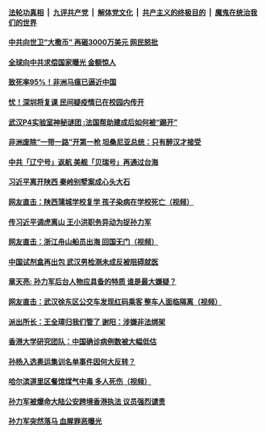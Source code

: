 

####  [法轮功真相](../../../../basic/blob/master/README.md?t=04241801) &nbsp;|&nbsp; [九评共产党](../../../../9ping.md/blob/master/README.md?t=04241801) &nbsp;|&nbsp; [解体党文化](../../../../jtdwh.md/blob/master/README.md?t=04241801)  &nbsp;|&nbsp; [共产主义的终极目的](../../../../gczydzjmd.md/blob/master/README.md?t=04241801) &nbsp;|&nbsp; [魔鬼在统治我们的世界](../../../../mgztzwmdsj.md/blob/master/README.md?t=04241801) 

#### [中共向世卫“大撒币”  再砸3000万美元 网民怒批](../pages/soh5/370804.md?t=04241801) 
#### [全球向中共求偿国家曝光 金额惊人](../pages/soh5/370798.md?t=04241801) 
#### [致死率95%！非洲马瘟已逼近中国  ](../pages/soh5/370738.md?t=04241801) 
#### [忧！深圳将复课 民间疑疫情已在校园内传开](../pages/soh5/370702.md?t=04241801) 
#### [武汉P4实验室神秘谜团 :法国帮助建成后如何被“踢开”](../pages/soh5/370693.md?t=04241801) 
#### [非洲废除“一带一路”开第一枪 坦桑尼亚总统：只有醉汉才接受](../pages/soh5/370621.md?t=04241801) 
#### [中共「辽宁号」返航   美舰「贝瑞号」再通过台海](../pages/soh5/370660.md?t=04241801) 
#### [习近平离开陕西 秦岭别墅案成心头大石](../pages/soh5/370672.md?t=04241801) 
#### [网友直击：陕西蒲城学校复学  孩子染病在学校死亡（视频）](../pages/soh5/370651.md?t=04241801) 
#### [传习近平调虎离山 王小洪职务异动为捉孙力军](../pages/soh5/370627.md?t=04241801) 
#### [网友直击：浙江舟山船员出海  回国无门（视频）](../pages/soh5/370597.md?t=04241801) 
#### [中国试剂盒再出包 武汉男检测未成反被阻碍就医](../pages/soh5/370612.md?t=04241801) 
#### [章天亮: 孙力军后台人物应具备的特质 谁是最大嫌疑？](../pages/soh5/370558.md?t=04241801) 
#### [网友直击：武汉徐东区公交车发现红码乘客  整车人面临隔离（视频）](../pages/soh5/370459.md?t=04241801) 
#### [派出所长：王全璋归我们管了 谢阳：涉嫌非法绑架](../pages/soh5/370462.md?t=04241801) 
#### [香港大学研究团队：中国确诊病例数被大幅低估](../pages/soh5/370453.md?t=04241801) 
#### [孙杨入选奥运集训名单事件因何大反转？](../pages/soh5/370456.md?t=04241801) 
#### [哈尔滨道里区餐馆煤气中毒  多人死伤（视频）](../pages/soh5/370441.md?t=04241801) 
#### [孙力军被爆命大陆公安跨境香港执法 议员强烈谴责](../pages/soh5/370438.md?t=04241801) 
#### [孙力军突然落马  血腥罪恶曝光](../pages/soh5/370420.md?t=04241801) 
